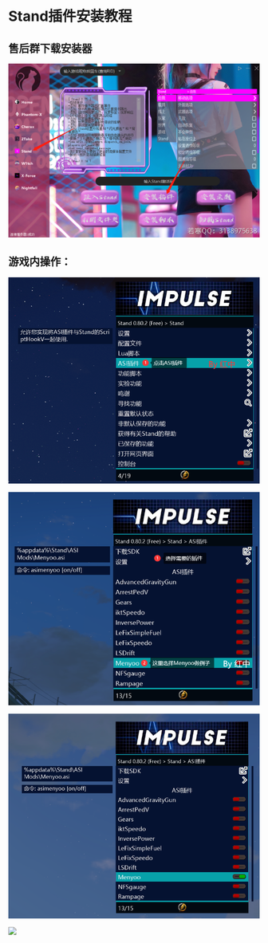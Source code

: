 # Stand插件安装教程

## **售后群下载安装器**

![](<../../.gitbook/assets/image (22) (1) (1).png>)

## **游戏内操作：**

![](<../../.gitbook/assets/image (18) (1) (1).png>)

![](<../../.gitbook/assets/image (52) (1) (1).png>)

![F8呼出Menyoo](<../../.gitbook/assets/image (24) (1) (1).png>)

![](../../.gitbook/assets/733719ce7a23c9db99adb77dfc8afdf0\_spaces%2F7YXEHggLzaiKwZjRSOD4%2Fuploads%2F24dlS8uclHJ4WM2F0T67%2F5\_alt=media\&token=c31b96d3-0f27-4386-87d8-37ba266bc445.png)
